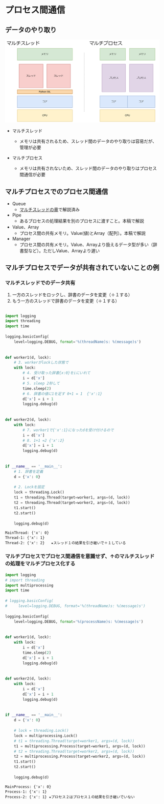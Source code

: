 # プロセス間通信

## データのやり取り
![alt text](image/README/image.png)

- マルチスレッド
  - メモリは共有されるため、スレッド間のデータのやり取りは容易だが、管理が必要
  
- マルチプロセス  
  - メモリは共有されないため、スレッド間のデータのやり取りはプロセス間通信が必要



## マルチプロセスでのプロセス間通信
- Queue
    - [マルチスレッドの章](/TecInfo/00.Python_Programing/09.マルチスレッドとマルチプロセス/01.マルチスレッド/08.キュー)で解説済み
- Pipe
    - あるプロセスの処理結果を別のプロセスに渡すこと。本稿で解説
- Value、Array
    - プロセス間の共有メモリ。Value(値)とArray（配列）。本稿で解説
- Manager
    - プロセス間の共有メモリ。Value、Arrayより扱えるデータ型が多い（辞書型など）。ただしValue、Arrayより遅い


## マルチプロセスでデータが共有されていないことの例

### マルチスレッドでのデータ共有
1. 一方のスレッドをロックし、辞書のデータを変更（＋１する）
2. もう一方のスレッドで辞書のデータを変更（＋１する）

```python:threading.py

import logging
import threading
import time

logging.basicConfig(
    level=logging.DEBUG, format='%(threadName)s: %(message)s')


def worker1(d, lock):
    # 3. workerがlockした状態で
    with lock:
        # 4. 受け取った辞書{x:0}をiにいれて
        i = d['x']
        # 5. sleep 2秒して
        time.sleep(2)
        # 6. 辞書の値に1を足す 0+1 = 1  {'x':1}
        d['x'] = i + 1
        logging.debug(d)


def worker2(d, lock):
    with lock:
        # 7. worker1で{'x':1}になったdを受け付けるので
        i = d['x']
        # 8. 1+1 =2 {'x':2}
        d['x'] = i + 1
        logging.debug(d)


if __name__ == '__main__':
    # 1. 辞書を定義
    d = {'x': 0}

    # 2. Lockを設定
    lock = threading.Lock()
    t1 = threading.Thread(target=worker1, args=(d, lock))
    t2 = threading.Thread(target=worker2, args=(d, lock))
    t1.start()
    t2.start()

    logging.debug(d)
```
```sh:実行結果
MainThread: {'x': 0}
Thread-1: {'x': 1}
Thread-2: {'x': 2}   ★スレッド１の結果を引き継いで＋１している
```


### マルチプロセスでプロセス間通信を意識せず、↑のマルチスレッドの処理をマルチプロセス化する

```python:multiprocess.py
import logging
# import threading
import multiprocessing
import time

# logging.basicConfig(
#     level=logging.DEBUG, format='%(threadName)s: %(message)s')

logging.basicConfig(
    level=logging.DEBUG, format='%(processName)s: %(message)s')


def worker1(d, lock):
    with lock:
        i = d['x']
        time.sleep(2)
        d['x'] = i + 1
        logging.debug(d)


def worker2(d, lock):
    with lock:
        i = d['x']
        d['x'] = i + 1
        logging.debug(d)


if __name__ == '__main__':
    d = {'x': 0}

    # lock = threading.Lock()
    lock = multiprocessing.Lock()
    # t1 = threading.Thread(target=worker1, args=(d, lock))
    t1 = multiprocessing.Process(target=worker1, args=(d, lock))
    # t2 = threading.Thread(target=worker2, args=(d, lock))
    t2 = multiprocessing.Process(target=worker2, args=(d, lock))
    t1.start()
    t2.start()

    logging.debug(d)
```
```sh:実行結果
MainProcess: {'x': 0}
Process-1: {'x': 1}
Process-2: {'x': 1} ★プロセス２はプロセス１の結果を引き継いでいない
```
